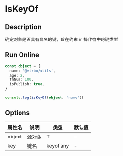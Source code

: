 # IsKeyOf

## Description
确定对象是否具有具名的键，旨在约束 in 操作符中的键类型

## Run Online

<RunCode :language="ts" :dependency="`
function isKeyOf<T extends object>(object: T, key: keyof any): key is keyof T {
  return key in object
}`">

```ts
const object = {
  name: '@vtrbo/utils',
  age: 2,
  fnNum: 100,
  isPublish: true,
}

console.log(isKeyOf(object, 'name'))
```

</RunCode>

## Options

<div class="utils-table">

| 属性名 | 说明 | 类型 | 默认值 |
| --- | --- | --- | --- |
| object | 源对象 | T | - |
| key | 键名 | keyof any | - |

</div>